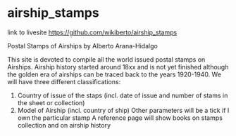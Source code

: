 # airship_stamps
link to livesite https://github.com/wikiberto/airship_stamps

Postal Stamps of Airships by Alberto Arana-Hidalgo

This site is devoted to compile all the world issued postal stamps on Airships.
Airship history started around 18xx and is not yet finished although the golden era of airships can be traced back to the years 1920-1940.
We will have three different classifications:
1. Country of issue of the staps (incl. date of issue and number of stams in the sheet or collection)
2. Model of Airship (incl. country of ship)
Other parameters will be a tick if I own the particular stamp
A reference page will show books on stamps collection and on airship history

